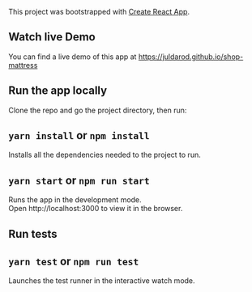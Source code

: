 This project was bootstrapped with [Create React App](https://github.com/facebook/create-react-app).

## Watch live Demo

You can find a live demo of this app at https://juldarod.github.io/shop-mattress

## Run the app locally

Clone the repo and go the project directory, then run:

## `yarn install` or `npm install`

Installs all the dependencies needed to the project to run.

## `yarn start` or `npm run start`

Runs the app in the development mode.<br />
Open http://localhost:3000 to view it in the browser.

## Run tests

## `yarn test` or `npm run test`

Launches the test runner in the interactive watch mode.<br />
